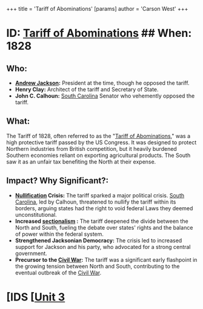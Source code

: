 +++
 title = 'Tariff of Abominations'
[params]
	author = 'Carson West'
+++
# ID: [Tariff of Abominations](./../tariff-of-abominations/) ## When: 1828
## Who:  
* **[Andrew Jackson](./../andrew-jackson/):** President at the time, though he opposed the tariff.
* **Henry Clay:** Architect of the tariff and Secretary of State.
* **John C. Calhoun:** [South Carolina](./../south-carolina/) Senator who vehemently opposed the tariff.
## What: 
The Tariff of 1828, often referred to as the "[Tariff of Abominations](./../tariff-of-abominations/)," was a high protective tariff passed by the US Congress. It was designed to protect Northern industries from British competition, but it heavily burdened Southern economies reliant on exporting agricultural products.  The South saw it as an unfair tax benefiting the North at their expense.
## Impact? Why Significant?: 
* **[Nullification](./../nullification/) Crisis:** The tariff sparked a major political crisis. [South Carolina](./../south-carolina/), led by Calhoun, threatened to nullify the tariff within its borders, arguing states had the right to void federal Laws they deemed unconstitutional.  
* **Increased  [sectionalism](./../sectionalism/) :** The tariff deepened the divide between the North and South, fueling the debate over states' rights and the balance of power within the federal system.
* **Strengthened Jacksonian Democracy:**  The crisis led to increased support for Jackson and his party, who advocated for a strong central government. 
* **Precursor to the [Civil War](./../civil-war/):** The tariff was a significant early flashpoint in the growing tension between North and South, contributing to the eventual outbreak of the [Civil War](./../civil-war/). 

# [IDS [[Unit 3](./../ids-[[unit-3/)